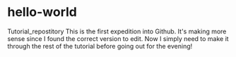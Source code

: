 # hello-world
Tutorial_repostitory
This is the first expedition into Github. It's making more sense since I found the correct version to edit. 
Now I simply need to make it through the rest of the tutorial before going out for the evening! 
